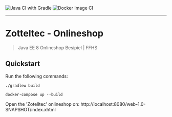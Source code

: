 ![Java CI with Gradle](https://github.com/zotteljedi/Onlineshop/workflows/Java%20CI%20with%20Gradle/badge.svg)
![Docker Image CI](https://github.com/zotteljedi/Onlineshop/workflows/Docker%20Image%20CI/badge.svg)

---

# Zotteltec - Onlineshop 

> Java EE 8 Onlineshop Besipiel | FFHS

## Quickstart

Run the following commands:
```
./gradlew build
```
```
docker-compose up --build
```

Open the 'Zotelltec' onlineshop on: http://localhost:8080/web-1.0-SNAPSHOT/index.xhtml
